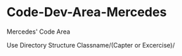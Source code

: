 # Code-Dev-Area-Mercedes
Mercedes' Code Area

Use Directory Structure Classname/(Capter or Excercise)/<Files>
